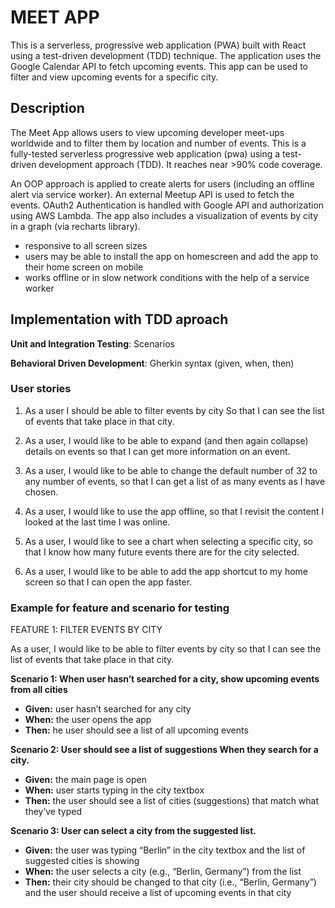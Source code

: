 # MEET APP

This is a serverless, progressive web application (PWA) built with React using a test-driven development (TDD) technique. The application uses the Google Calendar API to fetch upcoming events. This app can be used to filter and view upcoming events for a specific city.

## Description

The Meet App allows users to view upcoming developer meet-ups worldwide and to filter them by location and number of events. This is a fully-tested serverless progressive web application (pwa) using a test-driven development approach (TDD). It reaches near >90% code coverage.

An OOP approach is applied to create alerts for users (including an offline alert via service worker). An external Meetup API is used to fetch the events. OAuth2 Authentication is handled with Google API and authorization using AWS Lambda. The app also includes a visualization of events by city in a graph (via recharts library).
* responsive to all screen sizes
* users may be able to install the app on homescreen and add the app to their home screen on mobile
* works offline or in slow network conditions with the help of a service worker

## Implementation with TDD aproach

**Unit and Integration Testing**: Scenarios

**Behavioral Driven Development**: Gherkin syntax (given, when, then)

### User stories

1. As a user I should be able to filter events by city So that I can see the list of events that take place in that city.

2. As a user, I would like to be able to expand (and then again collapse) details on events so that I can get more information on an event.

3. As a user, I would like to be able to change the default number of 32 to any number of events, so that I can get a list of as many events as I have chosen.

4. As a user, I would like to use the app offline, so that I revisit the content I looked at the last time I was online.

5. As a user, I would like to see a chart when selecting a specific city, so that I know how many future events there are for the city selected.

6. As a user, I would like to be able to add the app shortcut to my home screen so that I can open the app faster.

### Example for feature and scenario for testing

FEATURE 1: FILTER EVENTS BY CITY

As a user, I would like to be able to filter events by city so that I can see the list of events that
take place in that city.

**Scenario 1: When user hasn’t searched for a city, show upcoming events from all cities**

- **Given:** user hasn’t searched for any city
- **When:** the user opens the app
- **Then:** he user should see a list of all upcoming events

**Scenario 2: User should see a list of suggestions When they search for a city.**

- **Given:** the main page is open
- **When:** user starts typing in the city textbox
- **Then:** the user should see a list of cities (suggestions) that match what they’ve typed

**Scenario 3: User can select a city from the suggested list.**

- **Given:** the user was typing “Berlin” in the city textbox and the list of suggested cities is showing
- **When:** the user selects a city (e.g., “Berlin, Germany”) from the list
- **Then:** their city should be changed to that city (i.e., “Berlin, Germany”) and the user should receive a list of upcoming events in that city

